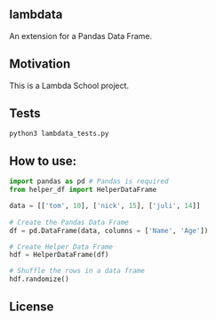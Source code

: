 ## lambdata
An extension for a Pandas Data Frame.

## Motivation
This is a Lambda School project.

## Tests
`python3 lambdata_tests.py`

## How to use:
```python
import pandas as pd # Pandas is required
from helper_df import HelperDataFrame

data = [['tom', 10], ['nick', 15], ['juli', 14]] 
  
# Create the Pandas Data Frame 
df = pd.DataFrame(data, columns = ['Name', 'Age'])

# Create Helper Data Frame
hdf = HelperDataFrame(df)

# Shuffle the rows in a data frame
hdf.randomize()

```

## License
